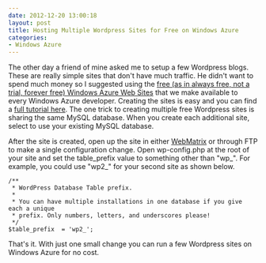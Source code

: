 ```yaml
---
date: 2012-12-20 13:00:18
layout: post
title: Hosting Multiple Wordpress Sites for Free on Windows Azure
categories:
- Windows Azure
---
```


The other day a friend of mine asked me to setup a few Wordpress blogs. These are really simple sites that don't have much traffic. He didn't want to spend much money so I suggested using the [free (as in always free, not a trial, forever free) Windows Azure Web Sites](https://www.windowsazure.com/en-us/home/scenarios/web-sites/) that we make available to every Windows Azure developer. Creating the sites is easy and you can find a [full tutorial here](https://www.windowsazure.com/en-us/develop/php/tutorials/website-from-gallery/). The one trick to creating multiple free Wordpress sites is sharing the same MySQL database. When you create each additional site, select to use your existing MySQL database.

After the site is created, open up the site in either [WebMatrix](http://www.microsoft.com/web/webmatrix/) or through FTP to make a single configuration change. Open wp-config.php at the root of your site and set the table_prefix value to something other than "wp_". For example, you could use "wp2_" for your second site as shown below.

	/**
	 * WordPress Database Table prefix.
	 *
	 * You can have multiple installations in one database if you give each a unique
	 * prefix. Only numbers, letters, and underscores please!
	 */
	$table_prefix  = 'wp2_';

That's it. With just one small change you can run a few Wordpress sites on Windows Azure for no cost.
